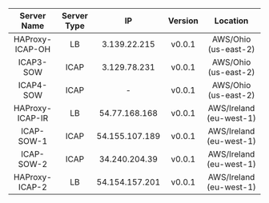 |   Server Name   	| Server Type 	|       IP       	| Version 	|         Location        	|
|:---------------:	|:-----------:	|:--------------:	|:-------:	|:-----------------------:	|
| HAProxy-ICAP-OH 	| LB          	| 3.139.22.215   	| v0.0.1  	| AWS/Ohio (us-east-2)    	|
| ICAP3-SOW       	| ICAP        	| 3.129.78.231   	| v0.0.1  	| AWS/Ohio (us-east-2)    	|
| ICAP4-SOW       	| ICAP        	| -              	| v0.0.1  	| AWS/Ohio (us-east-2)    	|
| HAProxy-ICAP-IR 	| LB          	| 54.77.168.168  	| v0.0.1  	| AWS/Ireland (eu-west-1) 	|
| ICAP-SOW-1      	| ICAP        	| 54.155.107.189 	| v0.0.1  	| AWS/Ireland (eu-west-1) 	|
| ICAP-SOW-2      	| ICAP        	| 34.240.204.39  	| v0.0.1  	| AWS/Ireland (eu-west-1) 	|
| HAProxy-ICAP-2  	| LB          	| 54.154.157.201 	| v0.0.1  	| AWS/Ireland (eu-west-1) 	|
